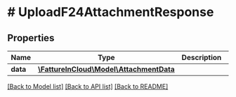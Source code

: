 # # UploadF24AttachmentResponse

## Properties

Name | Type | Description | Notes
------------ | ------------- | ------------- | -------------
**data** | [**\FattureInCloud\Model\AttachmentData**](AttachmentData.md) |  | [optional]

[[Back to Model list]](../../README.md#models) [[Back to API list]](../../README.md#endpoints) [[Back to README]](../../README.md)
